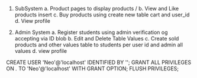 1. SubSystem
    a. Product pages to display products /
    b. View and Like products insert
    c. Buy products using create new table cart and user_id 
    d. View profile

2. Admin System
    a. Register students using admin verification og accepting via ID blob
    b. Edit and Delete Table Values
    c. Create sold products and other values table to students per user id and admin all values
    d. view profile



CREATE USER 'Neo'@'localhost' IDENTIFIED BY '';
GRANT ALL PRIVILEGES ON *.* TO 'Neo'@'localhost' WITH GRANT OPTION;
FLUSH PRIVILEGES;